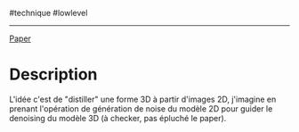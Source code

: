 #technique #lowlevel
___
[Paper](https://arxiv.org/pdf/2405.15891)
# Description 
L'idée c'est de "distiller" une forme 3D à partir d'images 2D, j'imagine en prenant l'opération de génération de noise du modèle 2D pour guider le denoising du modèle 3D (à checker, pas épluché le paper). 
